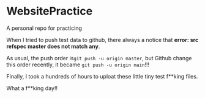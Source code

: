 # WebsitePractice
A personal repo for practicing

When I tried to push test data to github, there always a notice that **error: src refspec master does not match any**.

As usual, the push order is`git push -u origin master`, but Github change this order recently, it became `git push -u origin main`!!!

Finally, I took a hundreds of hours to uploat these little tiny test f**king files.

What a f**king day!!